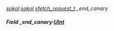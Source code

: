 _[sokol](../../modules/sokol/sokol-module.md):[sokol](../../modules/sokol/sokol-module.md).[sfetch\_request\_t](../../modules/sokol/sokol-sfetch_request_t.md).\_end\_canary_
##### Field \_end\_canary:[UInt](../../modules/wonkey/wonkey-types-uint.md)
